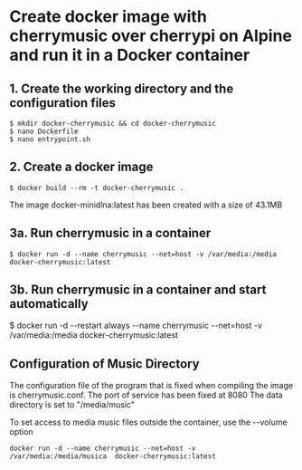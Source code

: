 # Create docker image with cherrymusic over cherrypi on Alpine and run it in a Docker container
## 1. Create the working directory and the configuration files

```
$ mkdir docker-cherrymusic && cd docker-cherrymusic
$ nano Dockerfile
$ nano entrypoint.sh
```
## 2. Create a docker image

``` 
$ docker build --rm -t docker-cherrymusic .
```

The image docker-minidlna:latest has been created with a size of 43.1MB

## 3a. Run cherrymusic in a container

```
$ docker run -d --name cherrymusic --net=host -v /var/media:/media docker-cherrymusic:latest
```

## 3b. Run cherrymusic in a container and start automatically


$ docker run -d --restart always --name cherrymusic --net=host -v /var/media:/media docker-cherrymusic:latest


## Configuration of Music Directory
The configuration file of the program that is fixed when compiling the image is cherrymusic.conf.
The port of service has been fixed at 8080
The data directory is set to "/media/music"

To set access to media music files outside the container, use the --volume option

```
docker run -d --name cherrymusic --net=host -v /var/media:/media/musica  docker-cherrymusic:latest
```
